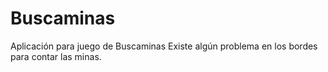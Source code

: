 # Buscaminas
Aplicación para juego de Buscaminas
Existe algún problema en los bordes para contar las minas.
